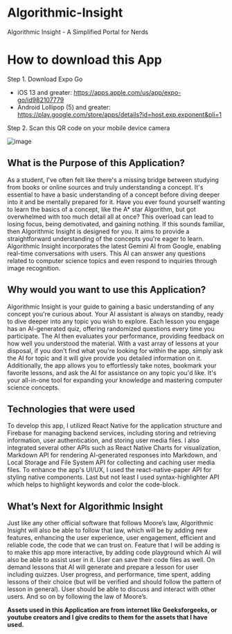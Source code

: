 # Algorithmic-Insight
Algorithmic Insight - A Simplified Portal for Nerds

# How to download this App

Step 1. Download Expo Go 
 - iOS 13 and greater: https://apps.apple.com/us/app/expo-go/id982107779
 - Android Lollipop (5) and greater: https://play.google.com/store/apps/details?id=host.exp.exponent&pli=1

Step 2. Scan this QR code on your mobile device camera


![image](https://github.com/manmeetsingh7781/Algorithmic-Insight/assets/35901948/57613c3c-8770-4265-b6c8-34149eca9231)




## What is the Purpose of this Application?
As a student, I've often felt like there's a missing bridge between studying from books or online sources and truly understanding a concept. It's essential to have a basic understanding of a concept before diving deeper into it and be mentally prepared for it.
Have you ever found yourself wanting to learn the basics of a concept, like the A* star Algorithm, but got overwhelmed with too much detail all at once? This overload can lead to losing focus, being demotivated, and gaining nothing. If this sounds familiar, then Algorithmic Insight is designed for you. It aims to provide a straightforward understanding of the concepts you're eager to learn.
Algorithmic Insight incorporates the latest Gemini AI from Google, enabling real-time conversations with users. This AI can answer any questions related to computer science topics and even respond to inquiries through image recognition.

## Why would you want to use this Application?
Algorithmic Insight is your guide to gaining a basic understanding of any concept you're curious about. Your AI assistant is always on standby, ready to dive deeper into any topic you wish to explore.
Each lesson you engage has an AI-generated quiz, offering randomized questions every time you participate. The AI then evaluates your performance, providing feedback on how well you understood the material.
With a vast array of lessons at your disposal, if you don't find what you're looking for within the app, simply ask the AI for topic and it will give provide you detailed information on it.
Additionally, the app allows you to effortlessly take notes, bookmark your favorite lessons, and ask the AI for assistance on any topic you'd like. It's your all-in-one tool for expanding your knowledge and mastering computer science concepts.


## Technologies that were used
To develop this app, I utilized React Native for the application structure and Firebase for managing backend services, including storing and retrieving information, user authentication, and storing user media files. I also integrated several other APIs such as React Native Charts for visualization, Markdown API for rendering AI-generated responses into Markdown, and Local Storage and File System API for collecting and caching user media files. To enhance the app's UI/UX, I used the react-native-paper API for styling native components. Last but not least I used syntax-highlighter API which helps to highlight keywords and color the code-block. 

## What’s Next for Algorithmic Insight
Just like any other official software that follows Moore’s law, Algorithmic Insight will also be able to follow that law, which will be by adding new features, enhancing the user experience, user engagement, efficient and reliable code, the code that we can trust on.
Feature that I will be adding is to make this app more interactive, by adding code playground which AI will also be able to assist user in it. User can save their code files as well.
On demand lessons that AI will generate and prepare a lesson for user including quizzes. 
User progress, and performance, time spent, adding lessons of their choice (but will be verified and should follow the pattern of lesson in general).
User should be able to discuss and interact with other users.
And so on by following the law of Moore’s.

**Assets used in this Application are from internet like Geeksforgeeks, or youtube creators and I give credits to them for the assets that I have used.**
